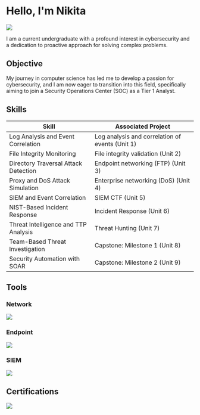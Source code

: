 # Hello, I'm Nikita
<a href="https://www.linkedin.com/in/nikita-volobuiev/"><img src="https://img.shields.io/badge/-LinkedIn-0072b1?&style=for-the-badge&logo=linkedin&logoColor=white" /></a>

I am a current undergraduate with a profound interest in cybersecurity and a dedication to proactive approach for solving complex problems.

## Objective

My journey in computer science has led me to develop a passion for cybersecurity, and I am now eager to transition into this field, specifically aiming to join a Security Operations Center (SOC) as a Tier 1 Analyst.

## Skills

| Skill                                         | Associated Project         |
|-----------------------------------------------|----------------------------|
| Log Analysis and Event Correlation          | Log analysis and correlation of events (Unit 1)</a>|
| File Integrity Monitoring | File integrity validation (Unit 2)</a>|
| Directory Traversal Attack Detection         | Endpoint networking (FTP) (Unit 3)|
| Proxy and DoS Attack Simulation      | Enterprise networking (DoS) (Unit 4)|
| SIEM and Event Correlation                  | SIEM CTF (Unit 5)|
| NIST-Based Incident Response | Incident Response (Unit 6)|
| Threat Intelligence and TTP Analysis | Threat Hunting (Unit 7) |
| Team-Based Threat Investigation | Capstone: Milestone 1 (Unit 8) |
| Security Automation with SOAR | Capstone: Milestone 2 (Unit 9) |

## Tools

### Network
<div>
    <img src="https://img.shields.io/badge/-Wireshark-1679A7?&style=for-the-badge&logo=Wireshark&logoColor=white" />
</div>

### Endpoint
<div>
    <img src="https://img.shields.io/badge/-Wazuh-7B42BC?&style=for-the-badge&logo=Wazuh&logoColor=white" />
</div>

### SIEM
<div>
    <img src="https://img.shields.io/badge/-Splunk-000000?&style=for-the-badge&logo=Splunk&logoColor=white" />
</div>

## Certifications
<div>
<img src="https://img.shields.io/badge/-CodePath_CYB_102-00C6AE?&style=for-the-badge&logo=CodePath&logoColor=000000" />
</div>
